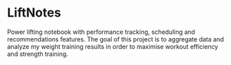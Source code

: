 # LiftNotes
Power lifting notebook with performance tracking, scheduling and recommendations features. The goal of this project is to aggregate data and analyze my weight training results in order to maximise workout efficiency and strength training.  
